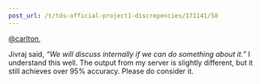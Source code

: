 ```yaml
---
post_url: /t/tds-official-project1-discrepencies/171141/58
---
```

[@carlton](/u/carlton),

Jivraj said, *“We will discuss internally if we can do something about it.”* I understand this well. The output from my server is slightly different, but it still achieves over 95% accuracy. Please do consider it.